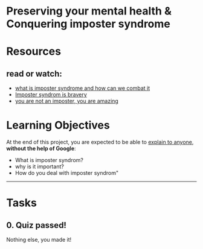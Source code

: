 # Preserving your mental health & Conquering imposter syndrome

# Resources

## **read or watch**:
-   [what is imposter syndrome and how can we combat it](https://www.youtube.com/watch?v=ZQUxL4Jm1Lo "what is imposter syndrome and how can we combat it")
-   [Imposter syndrom is bravery](https://www.youtube.com/watch?v=SeLmwYdegLA&t=459s "Imposter syndrom is bravery")
-   [you are not an imposter, you are amazing](https://hbr.org/2022/01/youre-not-an-imposter-youre-actually-pretty-amazing "you are not an imposter, you are amazing")

# Learning Objectives
At the end of this project, you are expected to be able to [explain to anyone](https://fs.blog/feynman-learning-technique/ "explain to anyone"), **without the help of Google**:

-   What is imposter syndrom?
-   why is it important?
-   How do you deal with imposter syndrom"

---

# Tasks

## 0\. Quiz passed!
Nothing else, you made it!
